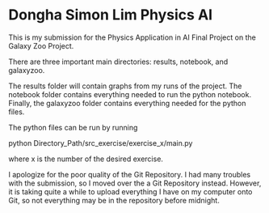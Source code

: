 # Dongha Simon Lim Physics AI

This is my submission for the Physics Application in AI Final Project on the Galaxy Zoo Project.

There are three important main directories: results, notebook, and galaxyzoo.

The results folder will contain graphs from my runs of the project. The notebook folder contains everything needed to run the python notebook. Finally, the galaxyzoo folder contains everything needed for the python files.

The python files can be run by running

python Directory_Path/src_exercise/exercise_x/main.py

where x is the number of the desired exercise.


I apologize for the poor quality of the Git Repository. I had many troubles with the submission, so I moved over the a Git Repository instead. However, it is taking quite a while to upload everything I have on my computer onto Git, so not everything may be in the repository before midnight.
